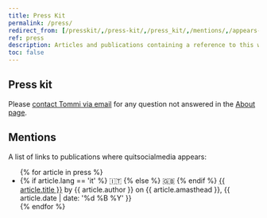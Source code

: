 ```yaml
---
title: Press Kit
permalink: /press/
redirect_from: [/presskit/,/press-kit/,/press_kit/,/mentions/,/appears-on/,/mentioned-in/,/mentioned/]
ref: press
description: Articles and publications containing a reference to this website, plus some basic infos for journalists and press interested in publishing something about the website
toc: false
---
```

## Press kit

Please <a href='mailto:{{ site.author.email }}' title='Write Tommi an email'>contact Tommi via email</a> for any question not answered in the [About page](/about 'About quitsocialmedia.club').

## Mentions

A list of links to publications where quitsocialmedia appears:

<ul>
	{% for article in press %}
		<li>
			{% if article.lang == 'it' %}
				🇮🇹 
			{% else %}
				🇬🇧 
			{% endif %}
			<a href='{{ article.url }}' target='_blank' title='{{ article.title }}'>{{ article.title }}</a> by {{ article.author }} on {{ article.amasthead }}, {{ article.date | date: '%d %B %Y' }}
		</li>
	{% endfor %}
</ul>
